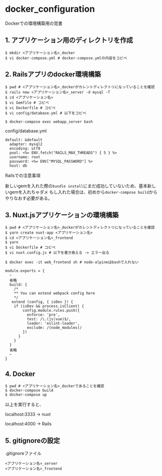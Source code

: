 # docker_configuration

Dockerでの環境構築用の覚書

## 1. アプリケーション用のディレクトリを作成

```
$ mkdir <アプリケーション名>_docker
$ vi docker-compose.yml # docker-compose.ymlの内容をコピペ
```

## 2. Railsアプリのdocker環境構築

```
$ pwd # <アプリケーション名>_dockerがカレントディレクトリになっていることを確認
$ rails new <アプリケーション名>_server -d mysql -T
$ cd <アプリケーション名>
$ vi Gemfile # コピペ
$ vi Dockerfile # コピペ
$ vi config/database.yml # 以下をコピペ

$ docker-compose exec webapp_server bash
```


config/database.yml
```
default: &default
  adapter: mysql2
  encoding: utf8
  pool: <%= ENV.fetch("RAILS_MAX_THREADS") { 5 } %>
  username: root
  password: <%= ENV["MYSQL_PASSWORD"] %>
  host: db
```

Railsでの注意事項

新しいgemを入れた際の`bundle install`にまだ成功していないため、基本新しいgemを入れちゃダメ
もし入れた場合は、初めから`docker-compose build`からやりなおす必要がある。

## 3. Nuxt.jsアプリケーションの環境構築

```
$ pwd # <アプリケーション名>_dockerがカレントディレクトリになっていることを確認
$ yarn create nuxt-app <アプリケーション名>
$ cd <アプリケーション名>_frontend
$ yarn
$ vi Dockerfile # コピペ
$ vi nuxt.config.js # 以下を書き換える -> エラー出る

$ docker exec -it web_frontend sh # node-alpineはbashで入れない
```

```
module.exports = {
  ~
  省略
  build: {
    /*
    ** You can extend webpack config here
    */
   extend (config, { isDev }) {
    if (isDev && process.isClient) {
        config.module.rules.push({
          enforce: 'pre',
          test: /\.(js|vue)$/,
          loader: 'eslint-loader',
          exclude: /(node_modules)/
        })
      }
    }
  }
  省略
  ~
}
```


## 4. Docker

```
$ pwd # <アプリケーション名>_dockerであることを確認
$ docker-compose build
$ docker-compose up
```

以上を実行すると、

localhost:3333  -> nuxt

localhost:4000 -> Rails

## 5. gitignoreの設定

.gitignoreファイル
```
<アプリケーション名>_server
<アプリケーション名>_frontend
```
